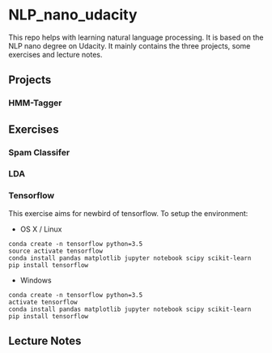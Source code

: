 # NLP_nano_udacity

This repo helps with learning natural language processing. It is based on the NLP nano degree on Udacity. It mainly contains the three projects, some exercises and lecture notes.

## Projects

### HMM-Tagger


## Exercises

### Spam Classifer

### LDA

### Tensorflow

This exercise aims for newbird of tensorflow. To setup the environment:

- OS X / Linux
```shell
conda create -n tensorflow python=3.5
source activate tensorflow
conda install pandas matplotlib jupyter notebook scipy scikit-learn
pip install tensorflow
```

- Windows
```shell
conda create -n tensorflow python=3.5
activate tensorflow
conda install pandas matplotlib jupyter notebook scipy scikit-learn
pip install tensorflow
```

## Lecture Notes